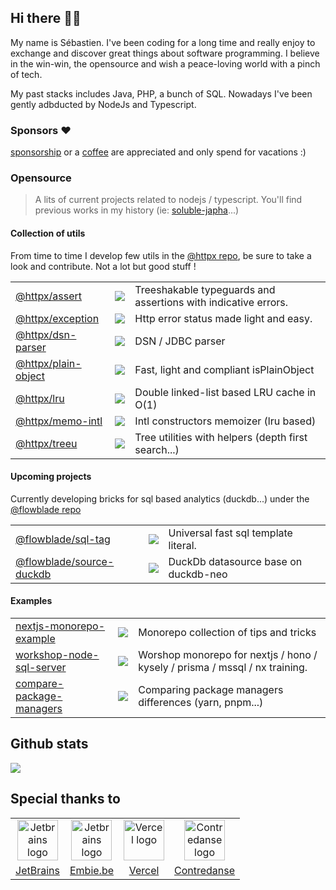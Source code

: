 ## Hi there 👋🏼

My name is Sébastien. I've been coding for a long time and really enjoy to exchange and discover great things about software programming. I believe in the win-win, the opensource and wish a peace-loving world with a pinch of tech.

My past stacks includes Java, PHP, a bunch of SQL. Nowadays I've been gently adbducted by NodeJs and Typescript.


### Sponsors :heart:

[sponsorship](https://github.com/sponsors/belgattitude) or a [coffee](https://ko-fi.com/belgattitude) are appreciated and only spend for vacations :)

### Opensource

> A lits of current projects related to nodejs / typescript. You'll find previous works in my history (ie: [soluble-japha](https://github.com/belgattitude/soluble-japha)...)

#### Collection of utils

From time to time I develop few utils in the [@httpx repo](https://github.com/belgattitude/httpx), be sure to take a look
and contribute. Not a lot but good stuff !
 
<table>
  <tr>
    <td align="left">
        <a href="https://github.com/belgattitude/httpx/tree/main/packages/assert#readme">@httpx/assert</a>
    </td>
    <td align="left">
      <img src="https://img.shields.io/npm/dm/@httpx/assert?style=for-the-badge&labelColor=AEA&color=FFF&label=DL" />
    </td>
    <td align="left">
      Treeshakable typeguards and assertions with indicative errors.
    </td>
  </tr>
  <tr>
    <td align="left">
        <a href="https://github.com/belgattitude/httpx/tree/main/packages/exception#readme">@httpx/exception</a>
    </td>
    <td align="left">
      <img src="https://img.shields.io/npm/dm/@httpx/exception?style=for-the-badge&labelColor=AEA&color=FFF&label=DL" />
    </td>
    <td align="left">
      Http error status made light and easy.
    </td>
  </tr>
  <tr>
    <td align="left">
        <a href="https://github.com/belgattitude/httpx/tree/main/packages/dsn-parser#readme">@httpx/dsn-parser</a>
    </td>
    <td align="left">
      <img src="https://img.shields.io/npm/dm/@httpx/dsn-parser?style=for-the-badge&labelColor=AEA&color=FFF&label=DL" />
    </td>
    <td align="left">
      DSN / JDBC parser 
    </td>
  </tr>
    <tr>
    <td align="left">
        <a href="https://github.com/belgattitude/httpx/tree/main/packages/plain-object#readme">@httpx/plain-object</a>
    </td>
    <td align="left">
      <img src="https://img.shields.io/npm/dm/@httpx/plain-object?style=for-the-badge&labelColor=AEA&color=FFF&label=DL" />
    </td>
    <td align="left">
      Fast, light and compliant isPlainObject
    </td>
  </tr>
  <tr>
    <td align="left">
        <a href="https://github.com/belgattitude/httpx/tree/main/packages/lru#readme">@httpx/lru</a>
    </td>
    <td align="left">
      <img src="https://img.shields.io/npm/dm/@httpx/lru?style=for-the-badge&labelColor=AEA&color=FFF&label=DL" />
    </td>
    <td align="left">
      Double linked-list based LRU cache in O(1)
    </td>
  </tr>
  <tr>
    <td align="left">
        <a href="https://github.com/belgattitude/httpx/tree/main/packages/memo-intl#readme">@httpx/memo-intl</a>
    </td>
    <td align="left">
      <img src="https://img.shields.io/npm/dm/@httpx/memo-intl?style=for-the-badge&labelColor=AEA&color=FFF&label=DL" />
    </td>
    <td align="left">
      Intl constructors memoizer (lru based) 
    </td>
  </tr>
  <tr>
    <td align="left">
        <a href="https://github.com/belgattitude/httpx/tree/main/packages/treeu#readme">@httpx/treeu</a>
    </td>
    <td align="left">
      <img src="https://img.shields.io/npm/dm/@httpx/treeu?style=for-the-badge&labelColor=AEA&color=FFF&label=DL" />
    </td>
    <td align="left">
      Tree utilities with helpers (depth first search...)
    </td>
  </tr>
</table>

#### Upcoming projects

Currently developing bricks for sql based analytics (duckdb...) under the [@flowblade repo](https://github.com/belgattitude/flowblade)

<table>
  <tr>
    <td align="left">
        <a href="https://github.com/belgattitude/flowblade/tree/main/packages/sql-tag#readme">@flowblade/sql-tag</a>
    </td>
    <td align="left">
      <img src="https://img.shields.io/npm/dm/@flowblade/sql-tag?style=for-the-badge&labelColor=AEA&color=FFF&label=DL" />
    </td>
    <td align="left">
      Universal fast sql template literal.
    </td>
  </tr>
  <tr>
    <td align="left">
        <a href="https://github.com/belgattitude/flowblade/tree/main/packages/source-duckdb#readme">@flowblade/source-duckdb</a>
    </td>
    <td align="left">
      <img src="https://img.shields.io/npm/dm/@flowblade/source-duckdb?style=for-the-badge&labelColor=AEA&color=FFF&label=DL" />
    </td>
    <td align="left">
      DuckDb datasource base on duckdb-neo
    </td>
  </tr>
</table>


#### Examples

<table>
  <tr>
    <td align="left">
        <a href="https://github.com/belgattitude/nextjs-monorepo-example">nextjs-monorepo-example</a>
    </td>
    <td align="left">
      <img src="https://img.shields.io/github/stars/belgattitude/nextjs-monorepo-example?style=for-the-badge&labelColor=AEA&color=FFF">
    </td>
    <td align="left">
      Monorepo collection of tips and tricks
    </td>
  </tr>
  <tr>
    <td align="left">
        <a href="https://github.com/belgattitude/workshop-node-sql-server">workshop-node-sql-server</a>
    </td>
    <td align="left">
      <img src="https://img.shields.io/github/stars/belgattitude/workshop-node-sql-server?style=for-the-badge&labelColor=AEA&color=FFF">
    </td>
    <td align="left">
      Worshop monorepo for nextjs / hono / kysely / prisma / mssql / nx training.
    </td>
  </tr>
   <tr>
    <td align="left">
        <a href="https://github.com/belgattitude/compare-package-managers">compare-package-managers</a>
    </td>
    <td align="left">
      <img src="https://img.shields.io/github/stars/belgattitude/compare-package-managers?style=for-the-badge&labelColor=AEA&color=FFF">
    </td>
    <td align="left">
      Comparing package managers differences (yarn, pnpm...)
    </td>
  </tr>


</table>


## Github stats  

![](https://github-readme-stats-one-bice.vercel.app/api?username=belgattitude&show_icons=true&include_all_commits=true&count_private=true&role=OWNER,ORGANIZATION_MEMBER,COLLABORATOR)


## Special thanks to

<table>
  <tr>
    <td align="center">
      <a href="https://www.jetbrains.com/?ref=belgattitude" target="_blank">
         <img width="65" src="https://asset.brandfetch.io/idarKiKkI-/id53SttZhi.jpeg" alt="Jetbrains logo" />
      </a>
    </td>
    <td align="center">
      <a href="https://www.embie.be/?ref=belgattitude" target="_blank">
        <img width="65" src="https://avatars.githubusercontent.com/u/98402122?s=200&v=4" alt="Jetbrains logo" />    
      </a>
    </td>
    <td align="center">
      <a href="https://www.vercel.com/?ref=belgattitude" target="_blank">
        <img width="65" src="https://avatars.githubusercontent.com/u/14985020?s=200&v=4" alt="Vercel logo" />    
      </a>
    </td>
    <td align="center">
      <a href="https://contredanse.org/?ref=belgattitude" target="_blank">
        <img width="65" src="https://avatars.githubusercontent.com/u/38694280?s=96&v=4" alt="Contredanse logo" />    
      </a>
    </td>
  </tr>
  <tr>
    <td align="center">
      <a href="https://www.jetbrains.com/?ref=belgattitude" target="_blank">JetBrains</a>
    </td>
    <td align="center">
      <a href="https://www.embie.be/?ref=belgattitude" target="_blank">Embie.be</a>
    </td>
    <td align="center">
      <a href="https://vercel.com/?ref=belgattitude" target="_blank">Vercel</a>
    </td>
    <td align="center">
      <a href="https://contredanse.org/?ref=belgattitude" target="_blank">
        Contredanse
      </a>
    </td>
  </tr>
</table>
